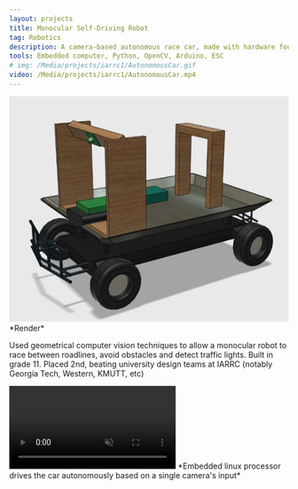 ```yaml
---
layout: projects
title: Monocular Self-Driving Robot
tag: Robotics
description: A camera-based autonomous race car, made with hardware found around the house with the goal of promoting research in autonomy for younger students.
tools: Embedded computer, Python, OpenCV, Arduino, ESC 
# img: /Media/projects/iarrc1/AutonomousCar.gif
video: /Media/projects/iarrc1/AutonomousCar.mp4
---
```

<img src="/Media/projects/iarrc1/car1.jpg">
*Render*

Used geometrical computer vision techniques to allow a monocular robot to race between roadlines, avoid obstacles and detect traffic lights. Built in grade 11. Placed 2nd, beating university design teams at IARRC (notably Georgia Tech, Western, KMUTT, etc)

<video autoplay loop muted playsinline>
 <source src="/Media/projects/iarrc1/AutonomousCar.mp4" type="video/mp4">
</video>
*Embedded linux processor drives the car autonomously based on a single camera's input* 
